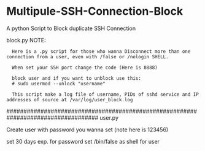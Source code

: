 # Multipule-SSH-Connection-Block
A python Script to Block duplicate SSH Connection

block.py
NOTE:

      Here is a .py script for those who wanna Disconnect more than one connection from a user, even with /false or /nologin SHELL.
 
      When set your SSH port change the code (Here is 8888)
      
      block user and if you want to unblock use this:
      # sudo usermod --unlock "username"
      
      This script make a log file of username, PIDs of sshd service and IP addresses of source at /var/log/user_block.log
      

###################################################################################
user.py

Create user with password you wanna set (note here is 123456)

set 30 days exp. for password
set /bin/false as shell for user
